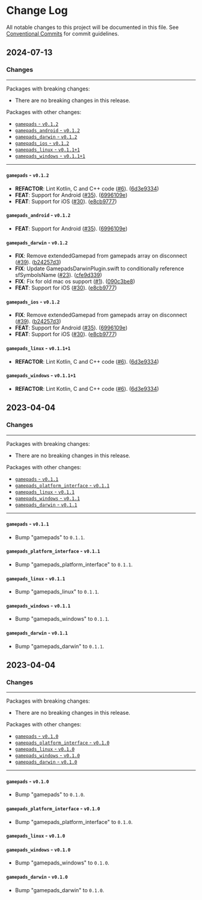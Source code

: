 # Change Log

All notable changes to this project will be documented in this file.
See [Conventional Commits](https://conventionalcommits.org) for commit guidelines.

## 2024-07-13

### Changes

---

Packages with breaking changes:

 - There are no breaking changes in this release.

Packages with other changes:

 - [`gamepads` - `v0.1.2`](#gamepads---v012)
 - [`gamepads_android` - `v0.1.2`](#gamepads_android---v012)
 - [`gamepads_darwin` - `v0.1.2`](#gamepads_darwin---v012)
 - [`gamepads_ios` - `v0.1.2`](#gamepads_ios---v012)
 - [`gamepads_linux` - `v0.1.1+1`](#gamepads_linux---v0111)
 - [`gamepads_windows` - `v0.1.1+1`](#gamepads_windows---v0111)

---

#### `gamepads` - `v0.1.2`

 - **REFACTOR**: Lint Kotlin, C and C++ code ([#6](https://github.com/flame-engine/gamepads/issues/6)). ([6d3e9334](https://github.com/flame-engine/gamepads/commit/6d3e9334072d24525ed7ccf9f8c7fa481c8373fc))
 - **FEAT**: Support for Android ([#35](https://github.com/flame-engine/gamepads/issues/35)). ([6996109e](https://github.com/flame-engine/gamepads/commit/6996109e4452406990191af1b1f10d18461c3bfc))
 - **FEAT**: Support for iOS ([#30](https://github.com/flame-engine/gamepads/issues/30)). ([e8cb9777](https://github.com/flame-engine/gamepads/commit/e8cb9777d42cf35f4b67629a1e6b5f03517edd35))

#### `gamepads_android` - `v0.1.2`

 - **FEAT**: Support for Android ([#35](https://github.com/flame-engine/gamepads/issues/35)). ([6996109e](https://github.com/flame-engine/gamepads/commit/6996109e4452406990191af1b1f10d18461c3bfc))

#### `gamepads_darwin` - `v0.1.2`

 - **FIX**: Remove extendedGamepad from gamepads array on disconnect ([#39](https://github.com/flame-engine/gamepads/issues/39)). ([b24257d3](https://github.com/flame-engine/gamepads/commit/b24257d3e467385351bf5ba14780eacfa318cd0d))
 - **FIX**: Update GamepadsDarwinPlugin.swift to conditionally reference sfSymbolsName ([#23](https://github.com/flame-engine/gamepads/issues/23)). ([cfe9d339](https://github.com/flame-engine/gamepads/commit/cfe9d339f5db69b67f93179a092cd70466ecd4e1))
 - **FIX**: Fix for old mac os support ([#1](https://github.com/flame-engine/gamepads/issues/1)). ([090c3be8](https://github.com/flame-engine/gamepads/commit/090c3be8313aab791160e53450f163d1104f579c))
 - **FEAT**: Support for iOS ([#30](https://github.com/flame-engine/gamepads/issues/30)). ([e8cb9777](https://github.com/flame-engine/gamepads/commit/e8cb9777d42cf35f4b67629a1e6b5f03517edd35))

#### `gamepads_ios` - `v0.1.2`

 - **FIX**: Remove extendedGamepad from gamepads array on disconnect ([#39](https://github.com/flame-engine/gamepads/issues/39)). ([b24257d3](https://github.com/flame-engine/gamepads/commit/b24257d3e467385351bf5ba14780eacfa318cd0d))
 - **FEAT**: Support for Android ([#35](https://github.com/flame-engine/gamepads/issues/35)). ([6996109e](https://github.com/flame-engine/gamepads/commit/6996109e4452406990191af1b1f10d18461c3bfc))
 - **FEAT**: Support for iOS ([#30](https://github.com/flame-engine/gamepads/issues/30)). ([e8cb9777](https://github.com/flame-engine/gamepads/commit/e8cb9777d42cf35f4b67629a1e6b5f03517edd35))

#### `gamepads_linux` - `v0.1.1+1`

 - **REFACTOR**: Lint Kotlin, C and C++ code ([#6](https://github.com/flame-engine/gamepads/issues/6)). ([6d3e9334](https://github.com/flame-engine/gamepads/commit/6d3e9334072d24525ed7ccf9f8c7fa481c8373fc))

#### `gamepads_windows` - `v0.1.1+1`

 - **REFACTOR**: Lint Kotlin, C and C++ code ([#6](https://github.com/flame-engine/gamepads/issues/6)). ([6d3e9334](https://github.com/flame-engine/gamepads/commit/6d3e9334072d24525ed7ccf9f8c7fa481c8373fc))


## 2023-04-04

### Changes

---

Packages with breaking changes:

 - There are no breaking changes in this release.

Packages with other changes:

 - [`gamepads` - `v0.1.1`](#gamepads---v011)
 - [`gamepads_platform_interface` - `v0.1.1`](#gamepads_platform_interface---v011)
 - [`gamepads_linux` - `v0.1.1`](#gamepads_linux---v011)
 - [`gamepads_windows` - `v0.1.1`](#gamepads_windows---v011)
 - [`gamepads_darwin` - `v0.1.1`](#gamepads_darwin---v011)

---

#### `gamepads` - `v0.1.1`

 - Bump "gamepads" to `0.1.1`.

#### `gamepads_platform_interface` - `v0.1.1`

 - Bump "gamepads_platform_interface" to `0.1.1`.

#### `gamepads_linux` - `v0.1.1`

 - Bump "gamepads_linux" to `0.1.1`.

#### `gamepads_windows` - `v0.1.1`

 - Bump "gamepads_windows" to `0.1.1`.

#### `gamepads_darwin` - `v0.1.1`

 - Bump "gamepads_darwin" to `0.1.1`.


## 2023-04-04

### Changes

---

Packages with breaking changes:

 - There are no breaking changes in this release.

Packages with other changes:

 - [`gamepads` - `v0.1.0`](#gamepads---v010)
 - [`gamepads_platform_interface` - `v0.1.0`](#gamepads_platform_interface---v010)
 - [`gamepads_linux` - `v0.1.0`](#gamepads_linux---v010)
 - [`gamepads_windows` - `v0.1.0`](#gamepads_windows---v010)
 - [`gamepads_darwin` - `v0.1.0`](#gamepads_darwin---v010)

---

#### `gamepads` - `v0.1.0`

 - Bump "gamepads" to `0.1.0`.

#### `gamepads_platform_interface` - `v0.1.0`

 - Bump "gamepads_platform_interface" to `0.1.0`.

#### `gamepads_linux` - `v0.1.0`

#### `gamepads_windows` - `v0.1.0`

 - Bump "gamepads_windows" to `0.1.0`.

#### `gamepads_darwin` - `v0.1.0`

 - Bump "gamepads_darwin" to `0.1.0`.

